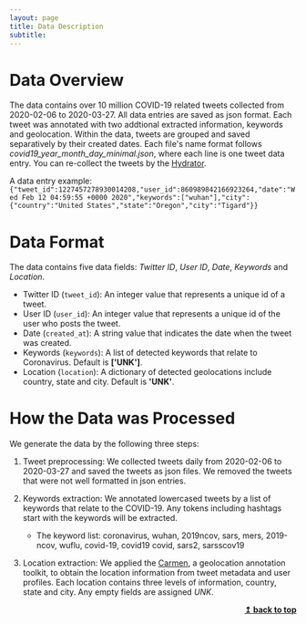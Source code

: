```yaml
---
layout: page
title: Data Description
subtitle: 
---
```


<h1 class='#top'> Data Overview </h1>

The data contains over 10 million COVID-19 related tweets collected from 2020-02-06 to 2020-03-27.
All data entries are saved as json format.
Each tweet was annotated with two addtional extracted information, keywords and geolocation.
Within the data, tweets are grouped and saved separatively by their created dates.
Each file's name format follows *covid19_year_month_day_minimal.json*, where each line is one tweet data entry.
You can re-collect the tweets by the [Hydrator](https://github.com/DocNow/hydrator).


A data entry example:
```{"tweet_id":1227457278930014208,"user_id":860989842166923264,"date":"Wed Feb 12 04:59:55 +0000 2020","keywords":["wuhan"],"city":{"country":"United States","state":"Oregon","city":"Tigard"}}```



<h1>Data Format</h1>

The data contains five data fields: *Twitter ID*, *User ID*, *Date*, *Keywords* and *Location*.  

* Twitter ID (`tweet_id`): An integer value that represents a unique id of a tweet.
* User ID (`user_id`): An integer value that represents a unique id of the user who posts the tweet.
* Date (`created_at`): A string value that indicates the date when the tweet was created. 
* Keywords (`keywords`): A list of detected keywords that relate to Coronavirus. Default is **['UNK']**.
* Location (`location`): A dictionary of detected geolocations include country, state and city. Default is **'UNK'**.



<h1>How the Data was Processed</h1>

We generate the data by the following three steps:

1. Tweet preprocessing: We collected tweets daily from 2020-02-06 to 2020-03-27 and saved the tweets as json files. We removed the tweets that were not well formatted in json entries.

2. Keywords extraction: We annotated lowercased tweets by a list of keywords that relate to the COVID-19. Any tokens including hashtags start with the keywords will be extracted. 
    * The keyword list: coronavirus, wuhan, 2019ncov, sars, mers, 2019-ncov, wuflu, covid-19, covid19
covid, sars2, sarsscov19

3. Location extraction: We applied the [Carmen](https://github.com/mdredze/carmen-python), a geolocation annotation toolkit, to obtain the location information from tweet metadata and user profiles. Each location contains three levels of information, country, state and city. Any empty fields are assigned *UNK*.






<div align="right">
    <b><a href="#top">↥ back to top</a></b>
</div>
